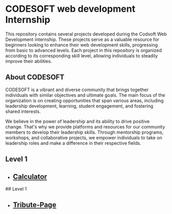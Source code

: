 # CODESOFT web development Internship
This repository contains several projects developed during the Codsoft Web Development internship. These projects serve as a valuable resource for beginners looking to enhance their web development skills, progressing from basic to advanced levels. Each project in this repository is organized according to its corresponding skill level, allowing individuals to steadily improve their abilities.
## About CODESOFT
CODESOFT is a vibrant and diverse community that brings together individuals with similar objectives and ultimate goals. The main focus of the organization is on creating opportunities that span various areas, including leadership development, learning, student engagement, and fostering shared interests.

We believe in the power of leadership and its ability to drive positive change. That's why we provide platforms and resources for our community members to develop their leadership skills. Through mentorship programs, workshops, and collaborative projects, we empower individuals to take on leadership roles and make a difference in their respective fields.
## Level 1 
   <ul>
   <li> <h2><a href="https://aerin2805.github.io/CODSOFT/level-1/calculator">Calculator</a></h2>
   </li>
   </ul>
## Level 1 
   <ul>
   <li>
   <h2><a href="https://aerin2805.github.io/CODSOFT/level-2/Tribute-page">Tribute-Page</a></h2>
   </li>
   </ul>
